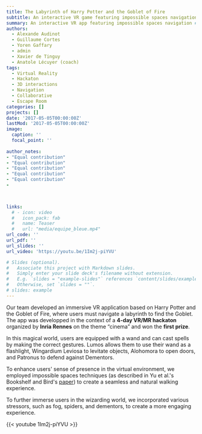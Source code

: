 ```yaml
---
title: The Labyrinth of Harry Potter and the Goblet of Fire 
subtitle: An interactive VR game featuring impossible spaces navigation
summary: An interactive VR app featuring impossible spaces navigation #Inria VR Hackaton (4 days) 2017
authors:
  - Alexande Audinot
  - Guillaume Cortes
  - Yoren Gaffary
  - admin
  - Xavier de Tinguy
  - Anatole Lécuyer (coach)
tags: 
  - Virtual Reality
  - Hackaton
  - 3D interactions
  - Navigation
  - Collaborative
  - Escape Room
categories: []
projects: []
date: '2017-05-05T00:00:00Z'
lastMod: '2017-05-05T00:00:00Z'
image:
  caption: ''
  focal_point: ''
  
author_notes:
- "Equal contribution"
- "Equal contribution"
- "Equal contribution"
- "Equal contribution"
- "Equal contribution"
- 

  

links:
  # - icon: video
  #   icon_pack: fab
  #   name: Teaser
  #   url: "media/equipe_bleue.mp4"
url_code: ''
url_pdf: ''
url_slides: ''
url_video: 'https://youtu.be/1Im2j-piYVU'

# Slides (optional).
#   Associate this project with Markdown slides.
#   Simply enter your slide deck's filename without extension.
#   E.g. `slides = "example-slides"` references `content/slides/example-slides.md`.
#   Otherwise, set `slides = ""`.
# slides: example
---
```


Our team developed an immersive VR application based on Harry Potter and the Goblet of Fire, where users must navigate a labyrinth to find the Goblet.
The app was developped in the context of a **4-day VR/MR hackaton** organized by **Inria Rennes** on the theme “cinema” and won the **first prize**. 

In this magical world, users are equipped with a wand and can cast spells by making the correct gestures. Lumos allows them to use their wand as a flashlight, Wingardium Leviosa to levitate objects, Alohomora to open doors, and Patronus to defend against Dementors.

To enhance users' sense of presence in the virtual environment, we employed impossible spaces techniques (as described in Yu et al.'s Bookshelf and Bird's [paper](https://doi.org/10.1109/3DUI.2017.7893327)) to create a seamless and natural walking experience.

To further immerse users in the wizarding world, we incorporated various stressors, such as fog, spiders, and dementors, to create a more engaging experience. 

{{< youtube 1Im2j-piYVU >}}

